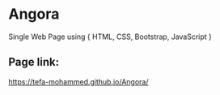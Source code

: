 # Angora
Single Web Page using { HTML, CSS, Bootstrap, JavaScript }

## Page link:
https://tefa-mohammed.github.io/Angora/
